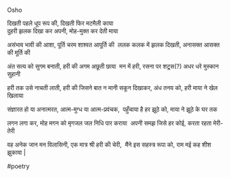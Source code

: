 Osho

दिखती पहले धूप रूप की, दिखती फिर मटमैली काया   
दुहरी झलक दिखा कर अपनी, मोह-मुक्त कर देती माया

असंभाव भावी की आशा, पूर्ति चरम शाश्वत आपूर्ति की  
ललक कलक में झलक दिखती, अनासक्त आसक्त की मूर्ति की

अंत सत्य को सुगम बनाती, हरी की अगम अछूती छाया  
मन में हरी, रसना पर शट्र्स(?) अधर धरे मुस्कान सुहानी 

हरी तक उसे नाचती लाती, हरी की जिसने बात न मानी 
सकून दिखाकर, अंध तनय को, हरी माया ने खेल खिलाया

संज्ञारत हो या अनात्मरत, आत्म-मुग्ध या आत्म-प्रवंचक,  
पहुँचाया है हर झूठे को, माया ने झूठे के घर तक 

लगन लगा कर, मोह मगन को मृगजल जल निधि पार कराया  
अपनी समझ जिसे हर कोई, करता रहता मेरी-तेरी 

वह अनेक जान मन विलासिनी, एक मात्र श्री हरी की चेरी,  
मैंने इस सहस्त्र रूपा को, राम मई कह शीश झुकाया | 

#poetry